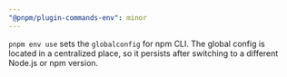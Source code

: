```yaml
---
"@pnpm/plugin-commands-env": minor
---
```


`pnpm env use` sets the `globalconfig` for npm CLI. The global config is located in a centralized place, so it persists after switching to a different Node.js or npm version.
